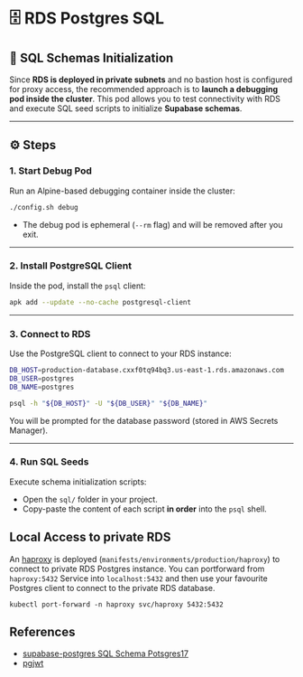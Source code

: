 # 🗄️ RDS Postgres SQL

## 📑 SQL Schemas Initialization

Since **RDS is deployed in private subnets** and no bastion host is configured for proxy access, the recommended approach is to **launch a debugging pod inside the cluster**. This pod allows you to test connectivity with RDS and execute SQL seed scripts to initialize **Supabase schemas**.

---

## ⚙️ Steps

### 1. Start Debug Pod

Run an Alpine-based debugging container inside the cluster:

```bash
./config.sh debug
```

* The debug pod is ephemeral (`--rm` flag) and will be removed after you exit.

---

### 2. Install PostgreSQL Client

Inside the pod, install the `psql` client:

```bash
apk add --update --no-cache postgresql-client
```

---

### 3. Connect to RDS

Use the PostgreSQL client to connect to your RDS instance:

```bash
DB_HOST=production-database.cxxf0tq94bq3.us-east-1.rds.amazonaws.com
DB_USER=postgres
DB_NAME=postgres

psql -h "${DB_HOST}" -U "${DB_USER}" "${DB_NAME}"
```

You will be prompted for the database password (stored in AWS Secrets Manager).

---

### 4. Run SQL Seeds

Execute schema initialization scripts:

* Open the `sql/` folder in your project.
* Copy-paste the content of each script **in order** into the `psql` shell.

## Local Access to private RDS

An  [haproxy](https://haproxy.com) is deployed (`manifests/environments/production/haproxy`) to connect to private RDS Postgres instance. You can portforward from `haproxy:5432` Service into `localhost:5432` and then use your favourite Postgres client to connect to the private RDS database.

```shell
kubectl port-forward -n haproxy svc/haproxy 5432:5432 
```

## References

- [supabase-postgres SQL Schema Potsgres17](https://github.com/supabase/postgres/blob/develop/migrations/schema-17.sql)
- [pgjwt](https://github.com/michelp/pgjwt/blob/master/pgjwt--0.2.0.sql)
